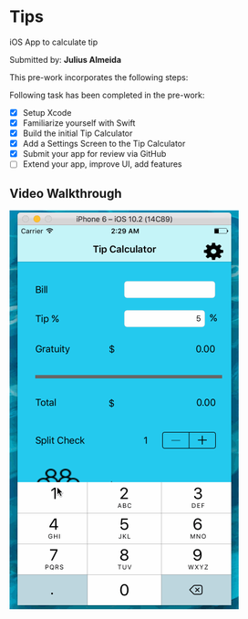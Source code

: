 # Tips
iOS App to calculate tip

Submitted by: **Julius Almeida**

This pre-work incorporates the following steps:

Following task has been completed in the pre-work:
* [X] Setup Xcode
* [X] Familiarize yourself with Swift
* [X] Build the initial Tip Calculator
* [X] Add a Settings Screen to the Tip Calculator
* [X] Submit your app for review via GitHub
* [ ] Extend your app, improve UI, add features

## Video Walkthrough

![alt text](https://github.com/jalmeidaa/Tips/blob/master/Record.gif "Demo")
